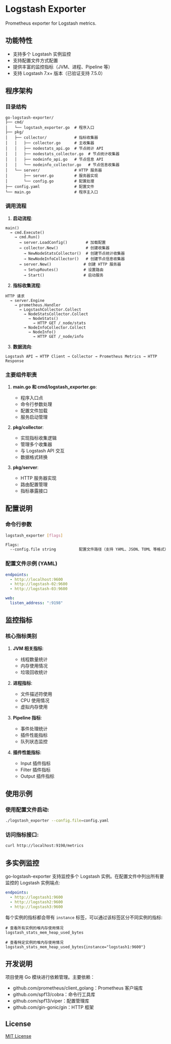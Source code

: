 # Logstash Exporter

Prometheus exporter for Logstash metrics.

## 功能特性

- 支持多个 Logstash 实例监控
- 支持配置文件方式配置
- 提供丰富的监控指标（JVM、进程、Pipeline 等）
- 支持 Logstash 7.x+ 版本（已验证支持 7.5.0）

## 程序架构

### 目录结构

```
go-logstash-exporter/
├── cmd/
│   └── logstash_exporter.go  # 程序入口
├── pkg/
│   ├── collector/            # 指标收集器
│   │   ├── collector.go      # 主收集器
│   │   ├── nodestats_api.go  # 节点统计 API
│   │   ├── nodestats_collector.go  # 节点统计收集器
│   │   ├── nodeinfo_api.go   # 节点信息 API
│   │   └── nodeinfo_collector.go   # 节点信息收集器
│   └── server/               # HTTP 服务器
│       ├── server.go         # 服务器实现
│       └── config.go         # 配置处理
├── config.yaml               # 配置文件
└── main.go                   # 程序主入口
```

### 调用流程

1. **启动流程**:
```
main()
  → cmd.Execute()
    → cmd.Run() 
      → server.LoadConfig()        # 加载配置
      → collector.New()            # 创建收集器
        → NewNodeStatsCollector()  # 创建节点统计收集器
        → NewNodeInfoCollector()   # 创建节点信息收集器
      → server.New()              # 创建 HTTP 服务器
        → SetupRoutes()           # 设置路由
        → Start()                 # 启动服务
```

2. **指标收集流程**:
```
HTTP 请求 
  → server.Engine
    → prometheus.Handler
      → LogstashCollector.Collect
        → NodeStatsCollector.Collect
          → NodeStats()
            → HTTP GET /_node/stats
        → NodeInfoCollector.Collect
          → NodeInfo()
            → HTTP GET /_node/info
```

3. **数据流向**:
```
Logstash API → HTTP Client → Collector → Prometheus Metrics → HTTP Response
```

### 主要组件职责

1. **main.go 和 cmd/logstash_exporter.go**:
   - 程序入口点
   - 命令行参数处理
   - 配置文件加载
   - 服务启动管理

2. **pkg/collector**:
   - 实现指标收集逻辑
   - 管理多个收集器
   - 与 Logstash API 交互
   - 数据格式转换

3. **pkg/server**:
   - HTTP 服务器实现
   - 路由配置管理
   - 指标暴露接口

## 配置说明

### 命令行参数

```bash
logstash_exporter [flags]

Flags:
  --config.file string          配置文件路径（支持 YAML、JSON、TOML 等格式）
```

### 配置文件示例 (YAML)

```yaml
endpoints:
  - http://localhost:9600
  - http://logstash-02:9600
  - http://logstash-03:9600

web:
  listen_address: ":9198"
```

## 监控指标

### 核心指标类别

1. **JVM 相关指标**:
   - 线程数量统计
   - 内存使用情况
   - 垃圾回收统计

2. **进程指标**:
   - 文件描述符使用
   - CPU 使用情况
   - 虚拟内存使用

3. **Pipeline 指标**:
   - 事件处理统计
   - 插件性能指标
   - 队列状态监控

4. **插件性能指标**:
   - Input 插件指标
   - Filter 插件指标
   - Output 插件指标

## 使用示例

### 使用配置文件启动:

```bash
./logstash_exporter --config.file=config.yaml
```

### 访问指标接口:

```bash
curl http://localhost:9198/metrics
```

## 多实例监控

go-logstash-exporter 支持监控多个 Logstash 实例。在配置文件中列出所有要监控的 Logstash 实例端点:

```yaml
endpoints:
  - http://logstash1:9600
  - http://logstash2:9600
  - http://logstash3:9600
```

每个实例的指标都会带有 `instance` 标签，可以通过该标签区分不同实例的指标:

```promql
# 查看所有实例的堆内存使用情况
logstash_stats_mem_heap_used_bytes

# 查看特定实例的堆内存使用情况
logstash_stats_mem_heap_used_bytes{instance="logstash1:9600"}
```

## 开发说明

项目使用 Go 模块进行依赖管理。主要依赖：

- github.com/prometheus/client_golang：Prometheus 客户端库
- github.com/spf13/cobra：命令行工具库
- github.com/spf13/viper：配置管理库
- github.com/gin-gonic/gin：HTTP 框架

## License

[MIT License](LICENSE)
